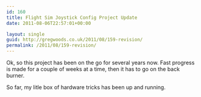 ```yaml
---
id: 160
title: Flight Sim Joystick Config Project Update
date: 2011-08-06T22:57:01+00:00

layout: single
guid: http://gregwoods.co.uk/2011/08/159-revision/
permalink: /2011/08/159-revision/
---
```

Ok, so this project has been on the go for several years now. Fast progress is made for a couple of weeks at a time, then it has to go on the back burner.

So far, my litle box of hardware tricks has been up and running.